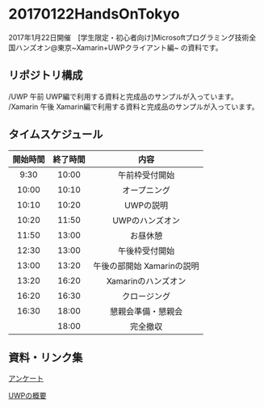 # 20170122HandsOnTokyo

2017年1月22日開催　[学生限定・初心者向け]Microsoftプログラミング技術全国ハンズオン@東京~Xamarin+UWPクライアント編~ の資料です。  

## リポジトリ構成  
/UWP 午前 UWP編で利用する資料と完成品のサンプルが入っています。  
/Xamarin 午後 Xamarin編で利用する資料と完成品のサンプルが入っています。  

## タイムスケジュール
|開始時間|終了時間|内容|
|:-------:|:-------:|:-------:|
|9:30|10:00|午前枠受付開始|
|10:00|10:10|オープニング|
|10:10|10:20|UWPの説明|
|10:20|11:50|UWPのハンズオン|
|11:50|13:00|お昼休憩|
|12:30|13:00|午後枠受付開始|
|13:00|13:20|午後の部開始 Xamarinの説明|
|13:20|16:20|Xamarinのハンズオン|
|16:20|16:30|クロージング|
|16:30|18:00|懇親会準備・懇親会|
||18:00|完全撤収|

## 資料・リンク集

[アンケート](https://stdntpartners-my.sharepoint.com/personal/masashi_michigami_studentpartner_com/_layouts/15/guestaccess.aspx?guestaccesstoken=Znyt8vxqREtsryx70T660eTvPPajdFsWe6kmzr73RMc%3d&docid=1_11e5c604b3cf54cc0beb6e0532d9c1c0a&wdFormId=%7B5B13BDAD%2D7E0D%2D4037%2DAEFD%2D5423D7B6CD93%7D)

[UWPの概要](./doc/uwp.pdf)
